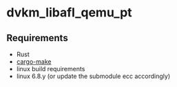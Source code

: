 # dvkm_libafl_qemu_pt

## Requirements

- Rust
- [cargo-make](https://github.com/sagiegurari/cargo-make)
- linux build requirements
- linux 6.8.y (or update the submodule ecc accordingly)
